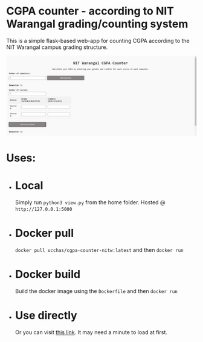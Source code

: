 # CGPA counter - according to NIT Warangal grading/counting system

This is a simple flask-based web-app for counting CGPA according to the NIT Warangal campus grading structure.

![Image](sample.png "The web app")

# Uses:
- # Local
  Simply run `python3 view.py` from the home folder. Hosted @ `http://127.0.0.1:5000`
- # Docker pull
  `docker pull ucchas/cgpa-counter-nitw:latest` and then `docker run`
- # Docker build
  Build the docker image using the `Dockerfile` and then `docker run`
- # Use directly
  Or you can visit [this link](https://cgpa-counter-nitw.onrender.com/). It may need a minute to load at first.
